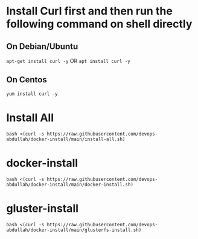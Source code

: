 # Install Curl first and then run the following command on shell directly
## On Debian/Ubuntu
`apt-get install curl -y`
OR
`apt install curl -y`
## On Centos
`yum install curl -y`

# Install All

`bash <(curl -s https://raw.githubusercontent.com/devops-abdullah/docker-install/main/install-all.sh)`

# docker-install

`bash <(curl -s https://raw.githubusercontent.com/devops-abdullah/docker-install/main/docker-install.sh)`

# gluster-install

`bash <(curl -s https://raw.githubusercontent.com/devops-abdullah/docker-install/main/glusterfs-install.sh)`
